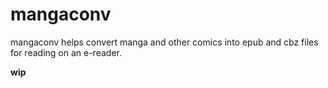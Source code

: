 # mangaconv

mangaconv helps convert manga and other comics into epub and cbz files for reading on an e-reader.

**wip**
